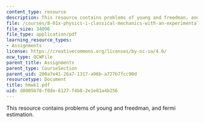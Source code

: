 ```yaml
---
content_type: resource
description: This resource contains problems of young and freedman, and fermi estimation.
file: /courses/8-01x-physics-i-classical-mechanics-with-an-experimental-focus-fall-2002/d8005b78f0de6127f4b82e1e81a4b256_hmwk1.pdf
file_size: 34096
file_type: application/pdf
learning_resource_types:
- Assignments
license: https://creativecommons.org/licenses/by-nc-sa/4.0/
ocw_type: OCWFile
parent_title: Assignments
parent_type: CourseSection
parent_uid: 200a7e41-26a7-1317-a96b-a727b7fcc90d
resourcetype: Document
title: hmwk1.pdf
uid: d8005b78-f0de-6127-f4b8-2e1e81a4b256
---
```

This resource contains problems of young and freedman, and fermi estimation.